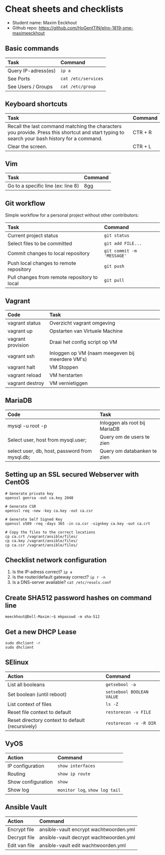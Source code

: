 # Cheat sheets and checklists

- Student name: Maxim Eeckhout
- Github repo: <https://github.com/HoGentTIN/elnx-1819-sme-maximeeckhout>

## Basic commands

| Task                | Command |
| :---                | :---    |
| Query IP-adress(es) | `ip a`  |
| See Ports | `cat /etc/services`  |
| See Users / Groups | `cat /etc/group`  |

## Keyboard shortcuts

| Task                | Command |
| :---                | :---    |
| Recall the last command matching the characters you provide. Press this shortcut and start typing to search your bash history for a command.| CTR + R |
 | Clear the screen.  | CTR + L |

## Vim
| Task                | Command |
| :---                | :---    |
| Go to a specific line (ex: line 8)| 8gg |


## Git workflow

Simple workflow for a personal project without other contributors:

| Task                                         | Command                   |
| :---                                         | :---                      |
| Current project status                       | `git status`              |
| Select files to be committed                 | `git add FILE...`         |
| Commit changes to local repository           | `git commit -m 'MESSAGE'` |
| Push local changes to remote repository      | `git push`                |
| Pull changes from remote repository to local | `git pull`                |

## Vagrant

| Code    | Task     |
| :------------- | :------------- |
| vagrant status       | Overzicht vagrant omgeving       |
| vagrant up       | Opstarten van Virtuele Machine      |
| vagrant provision       | Draai het config script op VM       |
| vagrant ssh       | Inloggen op VM (naam meegeven bij meerdere VM's)      |
| vagrant halt       | VM Stoppen       |
| vagrant reload       | VM herstarten       |
| vagrant destroy       | VM vernietiggen       |

## MariaDB

| Code    | Task     |
| :------------- | :------------- |
| mysql -u root -p       |Inloggen als root bij MariaDB       |
| Select user, host from mysql.user;      | Query om de users te zien      |
| select user, db, host, password from mysql.db;       | Query om databanken te zien      |


## Setting up an SSL secured Webserver with CentOS
```
# Generate private key
openssl genrsa -out ca.key 2048

# Generate CSR
openssl req -new -key ca.key -out ca.csr

# Generate Self Signed Key
openssl x509 -req -days 365 -in ca.csr -signkey ca.key -out ca.crt

# Copy the files to the correct locations
cp ca.crt /vagrant/ansible/files/
cp ca.key /vagrant/ansible/files/
cp ca.csr /vagrant/ansible/files/
```

## Checklist network configuration

1. Is the IP-adress correct? `ip a`
2. Is the router/default gateway correct? `ip r -n`
3. Is a DNS-server available? `cat /etc/resolv.conf`

## Create SHA512 password hashes on command line

```
meeckhout@Dell-Maxim:~$ mkpasswd -m sha-512
```

## Get a new DHCP Lease
```
sudo dhclient -r
sudo dhclient
```

## SElinux

| Action                     | Command                           |
| :---                       | :---                              |
| List all booleans          | `getsebool -a`                    |
| Set boolean (until reboot) | `setsebool BOOLEAN VALUE`         |
| List context of files      | `ls -Z`                                 |
| Reset file context to default                    | `restorecon -v FILE`                    |
| Reset directory context to default (recursively) | `restorecon -v -R DIR`                  |


## VyOS

| Action             | Command                        |
| :---               | :---                           |
| IP configuration   | `show interfaces`              |
| Routing            | `show ip route`                |
| Show configuration | `show`                         |
| Show log           | `monitor log`, `show log tail` |

## Ansible Vault

| Action             | Command                        |
| :---               | :---                           |
|  Encrypt file      | ansible-vault encrypt wachtwoorden.yml   |
|  Decrypt file      | ansible-vault decrypt wachtwoorden.yml            |
|  Edit van file     |ansible-vault edit wachtwoorden.yml |
